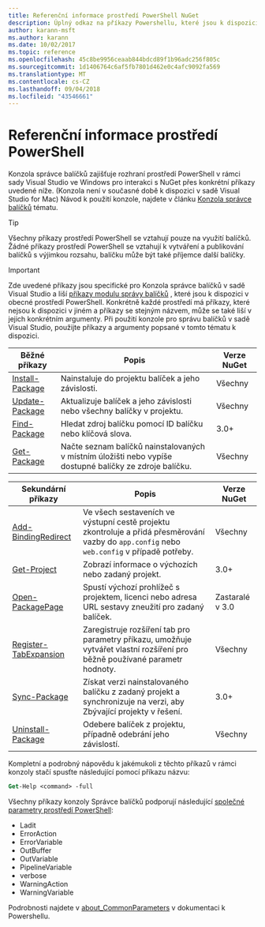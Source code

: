 ```yaml
---
title: Referenční informace prostředí PowerShell NuGet
description: Úplný odkaz na příkazy Powershellu, které jsou k dispozici v konzole Správce balíčků NuGet v sadě Visual Studio.
author: karann-msft
ms.author: karann
ms.date: 10/02/2017
ms.topic: reference
ms.openlocfilehash: 45c8be9956ceaab844bdcd89f1b96adc256f805c
ms.sourcegitcommit: 1d1406764c6af5fb7801d462e0c4afc9092fa569
ms.translationtype: MT
ms.contentlocale: cs-CZ
ms.lasthandoff: 09/04/2018
ms.locfileid: "43546661"
---
```

# <a name="powershell-reference"></a>Referenční informace prostředí PowerShell

Konzola správce balíčků zajišťuje rozhraní prostředí PowerShell v rámci sady Visual Studio ve Windows pro interakci s NuGet přes konkrétní příkazy uvedené níže. (Konzola není v současné době k dispozici v sadě Visual Studio for Mac) Návod k použití konzole, najdete v článku [Konzola správce balíčků](../tools/package-manager-console.md) tématu.

> [!Tip]
> Všechny příkazy prostředí PowerShell se vztahují pouze na využití balíčků. Žádné příkazy prostředí PowerShell se vztahují k vytváření a publikování balíčků s výjimkou rozsahu, balíčku může být také příjemce další balíčky.

> [!Important]
> Zde uvedené příkazy jsou specifické pro Konzola správce balíčků v sadě Visual Studio a liší [příkazy modulu správy balíčků](/powershell/module/packagemanagement/?view=powershell-6) , které jsou k dispozici v obecné prostředí PowerShell. Konkrétně každé prostředí má příkazy, které nejsou k dispozici v jiném a příkazy se stejným názvem, může se také liší v jejich konkrétním argumenty. Při použití konzole pro správu balíčků v sadě Visual Studio, použijte příkazy a argumenty popsané v tomto tématu k dispozici.

| Běžné příkazy | Popis | Verze NuGet |
| --- | --- | --- |
| [Install-Package](ps-ref-install-package.md) | Nainstaluje do projektu balíček a jeho závislosti. | Všechny |
| [Update-Package](ps-ref-update-package.md) | Aktualizuje balíček a jeho závislosti nebo všechny balíčky v projektu. | Všechny |
| [Find-Package](ps-ref-find-package.md) | Hledat zdroj balíčku pomocí ID balíčku nebo klíčová slova. | 3.0+ |
| [Get-Package](ps-ref-get-package.md) | Načte seznam balíčků nainstalovaných v místním úložišti nebo vypíše dostupné balíčky ze zdroje balíčku. | Všechny |

| Sekundární příkazy | Popis | Verze NuGet |
| --- | --- | --- |
| [Add-BindingRedirect](ps-ref-add-bindingredirect.md) | Ve všech sestaveních ve výstupní cestě projektu zkontroluje a přidá přesměrování vazby do `app.config` nebo `web.config` v případě potřeby. | Všechny |
| [Get-Project](ps-ref-get-project.md) | Zobrazí informace o výchozích nebo zadaný projekt. | 3.0+ |
| [Open-PackagePage](ps-ref-open-packagepage.md) | Spustí výchozí prohlížeč s projektem, licenci nebo adresa URL sestavy zneužití pro zadaný balíček. | Zastaralé v 3.0 |
| [Register-TabExpansion](ps-ref-register-tabexpansion.md) | Zaregistruje rozšíření tab pro parametry příkazu, umožňuje vytvářet vlastní rozšíření pro běžně používané parametr hodnoty. | Všechny |
| [Sync-Package](ps-ref-sync-package.md) | Získat verzi nainstalovaného balíčku z zadaný projekt a synchronizuje na verzi, aby Zbývající projekty v řešení. | 3.0+ |
| [Uninstall-Package](ps-ref-uninstall-package.md) | Odebere balíček z projektu, případně odebrání jeho závislostí. | Všechny |

Kompletní a podrobný nápovědu k jakémukoli z těchto příkazů v rámci konzoly stačí spusťte následující pomocí příkazu názvu:

```ps
Get-Help <command> -full
```

Všechny příkazy konzoly Správce balíčků podporují následující [společné parametry prostředí PowerShell](http://go.microsoft.com/fwlink/?LinkID=113216):

- Ladit
- ErrorAction
- ErrorVariable
- OutBuffer
- OutVariable
- PipelineVariable
- verbose
- WarningAction
- WarningVariable

Podrobnosti najdete v [about_CommonParameters](http://go.microsoft.com/fwlink/?LinkID=113216) v dokumentaci k Powershellu.
